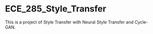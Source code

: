 # ECE_285_Style_Transfer
This is a project of Style Transfer with Neural Style Transfer and Cycle-GAN.
